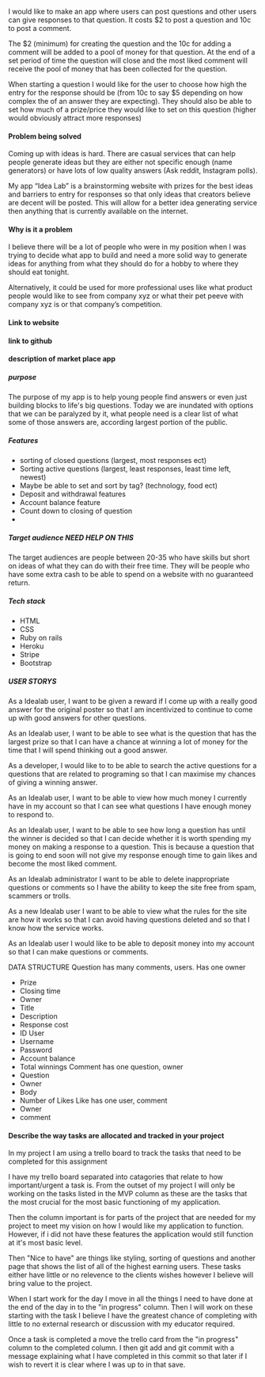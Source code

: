 I would like to make an app where users can post questions and other users can give responses to that question. It costs $2 to post a question and 10c to post a comment. 

The $2 (minimum) for creating the question and the 10c for adding a comment will be added to a pool of money for that question.
At the end of a set period of time the question will close and the most liked comment will receive the pool of money that has been collected for the question. 

When starting a question I would like for the user to choose how high the entry for the response should be (from 10c to say $5 depending on how complex the of an answer they are expecting). They should also be able to set how much of a prize/price they would like to set on this question (higher would obviously attract more responses) 


#### Problem being solved
Coming up with ideas is hard. There are casual services that can help people generate ideas but they are either not specific enough (name generators) or have lots of low quality answers (Ask reddit, Instagram polls).

My app “Idea Lab” is a brainstorming website with prizes for the best ideas and barriers to entry for responses so that only ideas that creators believe are decent will be posted. This will allow for a better idea generating service then anything that is currently available on the internet. 

#### Why is it a problem
I believe there will be a lot of people who were in my position when I was trying to decide what app to build and need a more solid way to generate ideas for anything from what they should do for a hobby to where they should eat tonight.

Alternatively, it could be used for more professional uses like what product people would like to see from company xyz or what their pet peeve with company xyz is or that company’s competition.

#### Link to website 



#### link to github 


#### description of market place app 
##### purpose 
The purpose of my app is to help young people find answers or even just building blocks to life's big questions. Today we are inundated with options that we can be paralyzed by it, what people need is a clear list of what some of those answers are, according largest portion of the public.

##### Features
-   sorting of closed questions (largest, most responses ect)
-	Sorting active questions (largest, least responses, least time left, newest)
-	Maybe be able to set and sort by tag? (technology, food ect)
-   Deposit and withdrawal features
-   Account balance feature 
-   Count down to closing of question 
-   

##### Target audience NEED HELP ON THIS
The target audiences are people between 20-35 who have skills but short on ideas of what they can do with their free time. They will be people who have some extra cash to be able to spend on a website with no guaranteed return. 


##### Tech stack 
- HTML
- CSS
- Ruby on rails 
- Heroku
- Stripe 
- Bootstrap 


##### USER STORYS
As a Idealab user, I want to be given a reward if I come up with a really good answer for the original poster so that I am incentivized to continue to come up with good answers for other questions. 

As an Idealab user, I want to be able to see what is the question that has the largest prize so that I can have a chance at winning a lot of money for the time that I will spend thinking out a good answer.

As a developer, I would like to to be able to search the active questions for a questions that are related to programing so that I can maximise my chances of giving a winning answer. 

As an Idealab user, I want to be able to view how much money I currently have in my account so that I can see what questions I have enough money to respond to. 

As an Idealab user, I want to be able to see how long a question has until the winner is decided so that I can decide whether it is worth spending my money on making a response to a question. This is because a question that is going to end soon will not give my response enough time to gain likes and become the most liked comment. 

As an Idealab administrator I want to be able to delete inappropriate questions or comments so I have the ability to keep the site free from spam, scammers or trolls.

As a new Idealab user I want to be able to view what the rules for the site are how it works so that I can avoid having questions deleted and so that I know how the service works.

As an Idealab user I would like to be able to deposit money into my account so that I can make questions or comments. 

DATA STRUCTURE
Question has many comments, users. Has one owner 
-	Prize 
-	Closing time 
-	Owner 
-	Title 
-	Description 
-	Response cost 
-	ID
User 
-	Username 
-	Password 
-	Account balance 
-	Total winnings 
Comment has one question, owner 
-	Question 
-	Owner 
-	Body 
-	Number of Likes
Like has one user, comment
-	Owner 
-	comment

#### Describe the way tasks are allocated and tracked in your project
In my project I am using a trello board to track the tasks that need to be completed for this assignment 

I have my trello board separated into catagories that relate to how important/urgent a task is. From the outset of my project I will only be working on the tasks listed in the MVP column as these are the tasks that the most crucial for the most basic functioning of my application. 

Then the column important is for parts of the project that are needed for my project to meet my vision on how I would like my application to function. However, if i did not have these features the application would still function at it's most basic level. 

Then "Nice to have" are things like styling, sorting of questions and another page that shows the list of all of the highest earning users. These tasks either have little or no relevence to the clients wishes however I believe will bring value to the project. 

When I start work for the day I move in all the things I need to have done at the end of the day in to the "in progress" column. Then I will work on these starting with the task I believe I have the greatest chance of completing with little to no external research or discussion with my educator required. 

Once a task is completed a move the trello card from the "in progress" column to the completed column. I then git add and git commit with a message explaining what I have completed in this commit so that later if I wish to revert it is clear where I was up to in that save. 